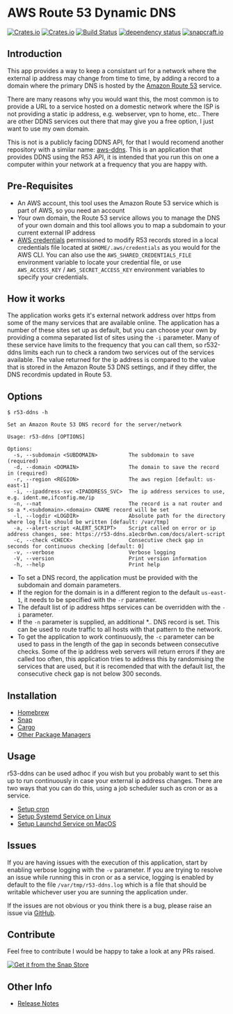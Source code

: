 <!-- markdownlint-configure-file {
  "MD033": false,
  "MD041": false
} -->

# AWS Route 53 Dynamic DNS

[![Crates.io](https://img.shields.io/crates/l/r53-ddns)](https://github.com/a1ecbr0wn/r53-ddns/blob/main/LICENSE) [![Crates.io](https://img.shields.io/crates/v/r53-ddns)](https://crates.io/crates/r53-ddns) [![Build Status](https://github.com/a1ecbr0wn/r53-ddns/workflows/CI%20Build/badge.svg)](https://github.com/a1ecbr0wn/r53-ddns/actions/workflows/build.yml) [![dependency status](https://deps.rs/repo/github/a1ecbr0wn/r53-ddns/status.svg)](https://deps.rs/repo/github/a1ecbr0wn/r53-ddns) [![snapcraft.io](https://snapcraft.io/r53-ddns/badge.svg)](https://snapcraft.io/r53-ddns)

## Introduction

This app provides a way to keep a consistant url for a network where the external ip address may change from time to time, by adding a record to a domain where the primary DNS is hosted by the [Amazon Route 53](https://aws.amazon.com/route53/) service.

There are many reasons why you would want this, the most common is to provide a URL to a service hosted on a domestic network where the ISP is not providing a static ip address, e.g. webserver, vpn to home, etc..  There are other DDNS services out there that may give you a free option, I just want to use my own domain.

This is not is a publicly facing DDNS API, for that I would recomend another repository with a similar name: [aws-ddns](https://github.com/dixonwille/aws-ddns).  This is an application that provides DDNS using the R53 API, it is intended that you run this on one a computer within your network at a frequency that you are happy with.

## Pre-Requisites

- An AWS account, this tool uses the Amazon Route 53 service which is part of AWS, so you need an account
- Your own domain, the Route 53 service allows you to manage the DNS of your own domain and this tool allows you to map a subdomain to your current external IP address
- [AWS credentials](https://docs.aws.amazon.com/cli/latest/userguide/cli-chap-configure.html) permissioned to modify R53 records stored in a local credentials file located at `$HOME/.aws/credentials` as you would for the AWS CLI.  You can also use the `AWS_SHARED_CREDENTIALS_FILE` environment variable to locate your credential file, or use `AWS_ACCESS_KEY` / `AWS_SECRET_ACCESS_KEY` environment variables to specify your credentials.

## How it works

The application works gets it's external network address over https from some of the many services that are available online.  The application has a number of these sites set up as default, but you can choose your own by providing a comma separated list of sites using the `-i` parameter.  Many of these service have limits to the frequency that you can call them, so r532-ddns limits each run to check a random two services out of the services available.  The value returned for the ip address is compared to the value that is stored in the Amazon Route 53 DNS settings, and if they differ, the DNS recordmis updated in Route 53.

## Options

``` text
$ r53-ddns -h

Set an Amazon Route 53 DNS record for the server/network

Usage: r53-ddns [OPTIONS]

Options:
  -s, --subdomain <SUBDOMAIN>          The subdomain to save (required)
  -d, --domain <DOMAIN>                The domain to save the record in (required)
  -r, --region <REGION>                The aws region [default: us-east-1]
  -i, --ipaddress-svc <IPADDRESS_SVC>  The ip address services to use, e.g. ident.me,ifconfig.me/ip
  -n, --nat                            The record is a nat router and so a *.<subdomain>.<domain> CNAME record will be set
  -l, --logdir <LOGDIR>                Absolute path for the directory where log file should be written [default: /var/tmp]
  -a, --alert-script <ALERT_SCRIPT>    Script called on error or ip address changes, see: https://r53-ddns.a1ecbr0wn.com/docs/alert-script
  -c, --check <CHECK>                  Consecutive check gap in seconds for continuous checking [default: 0]
  -v, --verbose                        Verbose logging
  -V, --version                        Print version information
  -h, --help                           Print help
```

- To set a DNS record, the application must be provided with the subdomain and domain parameters.
- If the region for the domain is in a different region to the default `us-east-1`, it needs to be specified with the `-r` parameter.
- The default list of ip address https services can be overridden with the `-i` parameter.
- If the `-n` parameter is supplied, an additional *.<subdomain>.<domain> DNS record is set.  This can be used to route traffic to all hosts with that pattern to the network.
- To get the application to work continuously, the `-c` parameter can be used to pass in the length of the gap in seconds between consecutive checks.  Some of the ip address web servers will return errors if they are called too often, this application tries to address this by randomising the services that are used, but it is recomended that with the default list, the consecutive check gap is not below 300 seconds.

## Installation

- [Homebrew](docs/install-homebrew.md)
- [Snap](docs/install-snapcraft.md)
- [Cargo](docs/install-cargo.md)
- [Other Package Managers](docs/install-other.md)

## Usage

r53-ddns can be used adhoc if you wish but you probably want to set this up to run continuously in case your external ip address changes.  There are two ways that you can do this, using a job scheduler such as cron or as a service.

- [Setup cron](docs/setup-cron.md)
- [Setup Systemd Service on Linux](docs/setup-systemd.md)
- [Setup Launchd Service on MacOS](docs/setup-launchd.md)

## Issues

If you are having issues with the execution of this application, start by enabling verbose logging with the `-v` parameter.  If you are trying to resolve an issue while running this in cron or as a service, logging is enabled by default to the file `/var/tmp/r53-ddns.log` which is a file that should be writable whichever user you are sunning the application under.

If the issues are not obvious or you think there is a bug, please raise an issue via [GitHub](https://github.com/a1ecbr0wn/homebrew-r53-ddns/issues).

## Contribute

Feel free to contribute I would be happy to take a look at any PRs raised.

[![Get it from the Snap Store](https://snapcraft.io/static/images/badges/en/snap-store-black.svg)](https://snapcraft.io/r53-ddns)

## Other Info

- [Release Notes](RELEASE-NOTES.md)
